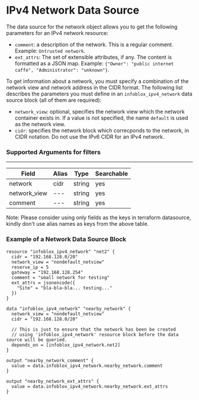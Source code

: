 # IPv4 Network Data Source

The data source for the network object allows you to get the following parameters for an IPv4 network resource:

* `comment`: a description of the network. This is a regular comment. Example: `Untrusted network`.
* `ext_attrs`: The set of extensible attributes, if any. The content is formatted as a JSON map. Example: `{"Owner": "public internet caffe", "Administrator": "unknown"}`.

To get information about a network, you must specify a combination of the network view and
network address in the CIDR format.
The following list describes the parameters you must define in an `infoblox_ipv4_network` data source block (all of them are required):

* `network_view`: optional, specifies the network view which the network container exists in. If a value is not specified, the name `default` is used as the network view.
* `cidr`: specifies the network block which correcponds to the network, in CIDR notation. Do not use the IPv6 CIDR for an IPv4 network.

### Supported Arguments for filters

-----
| Field        | Alias | Type   | Searchable |
|--------------|-------|--------|------------|
| network      | cidr  | string | yes        |
| network_view | ---   | string | yes        |
| comment      | ---   | string | yes        |

Note: Please consider using only fields as the keys in terraform datasource, kindly don't use alias names as keys from the above table.

### Example of a Network Data Source Block

```hcl
resource "infoblox_ipv4_network" "net2" {
  cidr = "192.168.128.0/20"
  network_view = "nondefault_netview"
  reserve_ip = 5
  gateway = "192.168.128.254"
  comment = "small network for testing"
  ext_attrs = jsonencode({
    "Site" = "bla-bla-bla... testing..."
  })
}

data "infoblox_ipv4_network" "nearby_network" {
  network_view = "nondefault_netview"
  cidr = "192.168.128.0/20"

  // This is just to ensure that the network has been be created
  // using 'infoblox_ipv4_network' resource block before the data source will be queried.
  depends_on = [infoblox_ipv4_network.net2]
}

output "nearby_network_comment" {
  value = data.infoblox_ipv4_network.nearby_network.comment
}

output "nearby_network_ext_attrs" {
  value = data.infoblox_ipv4_network.nearby_network.ext_attrs
}
```
